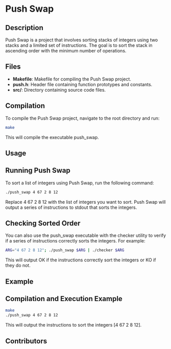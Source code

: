 # Push Swap

## Description
Push Swap is a project that involves sorting stacks of integers using two stacks and a limited set of instructions. The goal is to sort the stack in ascending order with the minimum number of operations.

## Files

- **Makefile**: Makefile for compiling the Push Swap project.
- **push.h**: Header file containing function prototypes and constants.
- **src/**: Directory containing source code files.

## Compilation

To compile the Push Swap project, navigate to the root directory and run:
```sh
make
```

This will compile the executable push_swap.

## Usage
## Running Push Swap

To sort a list of integers using Push Swap, run the following command:

```sh
./push_swap 4 67 2 8 12
```

Replace 4 67 2 8 12 with the list of integers you want to sort. Push Swap will output a series of instructions to stdout that sorts the integers.

## Checking Sorted Order

You can also use the push_swap executable with the checker utility to verify if a series of instructions correctly sorts the integers. For example:

```sh
ARG="4 67 2 8 12"; ./push_swap $ARG | ./checker $ARG
```

This will output OK if the instructions correctly sort the integers or KO if they do not.

## Example
## Compilation and Execution Example

```sh
make
./push_swap 4 67 2 8 12
```

This will output the instructions to sort the integers [4 67 2 8 12].

## Contributors
